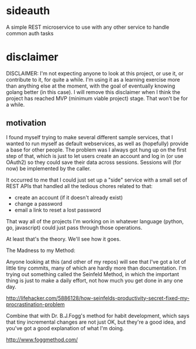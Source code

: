# sideauth
A simple REST microservice to use with any other service to handle common auth tasks

# disclaimer
DISCLAIMER: I'm not expecting anyone to look at this project, or use it, or contribute to it, for
quite a while. I'm using it as a learning exercise more than anything else at the moment, with the
goal of eventually knowing golang better (in this case). I will remove this disclaimer when
I think the project has reached MVP (minimum viable project) stage. That won't be for a while.

## motivation
I found myself trying to make several different sample services, that I wanted
to run myself as default webservices, as well as (hopefully) provide a base for
other people. The problem was I always got hung up on the first step of that,
which is just to let users create an account and log in (or use OAuth2) so they
could save their data across sessions. Sessions will (for now) be implemented
by the caller.

It occurred to me that I could just set up a "side" service with a small set of
REST APIs that handled all the tedious chores related to that:
 - create an account (if it doesn't already exist)
 - change a password
 - email a link to reset a lost password

That way all of the projects I'm working on in whatever language (python, go,
javascript) could just pass through those operations.

At least that's the theory. We'll see how it goes.

The Madness to my Method:

Anyone looking at this (and other of my repos) will see that I've got a lot of little tiny
commits, many of which are hardly more than documentation. I'm trying out something called
the Seinfeld Method, in which the important thing is just to make a daily effort, not
how much you get done in any one day.

http://lifehacker.com/5886128/how-seinfelds-productivity-secret-fixed-my-procrastination-problem

Combine that with Dr. B.J.Fogg's method for habit development, which says that tiny
incremental changes are not just OK, but they're a good idea, and you've got a good
explanation of what I'm doing.

http://www.foggmethod.com/
